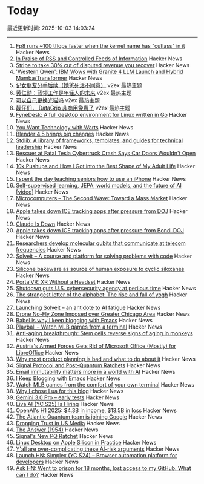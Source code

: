# Today

最近更新时间: 2025-10-03 14:03:24

--- 
1. [Fp8 runs ~100 tflops faster when the kernel name has "cutlass" in it](https://github.com/triton-lang/triton/pull/7298) Hacker News
2. [In Praise of RSS and Controlled Feeds of Information](https://blog.burkert.me/posts/in_praise_of_syndication/) Hacker News
3. [Stripe to take 30% cut of disputed revenue you recover](https://news.ycombinator.com/item?id=45459254) Hacker News
4. ['Western Qwen': IBM Wows with Granite 4 LLM Launch and Hybrid Mamba/Transformer](https://venturebeat.com/ai/western-qwen-ibm-wows-with-granite-4-llm-launch-and-hybrid-mamba-transformer) Hacker News
5. [记女朋友分手后续（她爸死活不同意）](https://www.v2ex.com/t/1163215) v2ex 最热主题
6. [黄仁勋：蓝领工作是年轻人的未来](https://www.v2ex.com/t/1163211) v2ex 最热主题
7. [可以自己更换光猫吗](https://www.v2ex.com/t/1163205) v2ex 最热主题
8. [靓仔们， DataGrip 非商用免费了](https://www.v2ex.com/t/1163202) v2ex 最热主题
9. [FyneDesk: A full desktop environment for Linux written in Go](https://github.com/FyshOS/fynedesk) Hacker News
10. [You Want Technology with Warts](https://entropicthoughts.com/you-want-technology-with-warts) Hacker News
11. [Blender 4.5 brings big changes](https://lwn.net/Articles/1036262/) Hacker News
12. [Stdlib: A library of frameworks, templates, and guides for technical leadership](https://debuggingleadership.com/stdlib) Hacker News
13. [Rescuer at Fatal Tesla Cybertruck Crash Says Car Doors Wouldn't Open](https://www.newsweek.com/tesla-cybertruck-car-door-malfunction-2043976) Hacker News
14. [10k Pushups and How I Got into the Best Shape of My Adult Life](https://wjgilmore.com/articles/10000-pushups) Hacker News
15. [I spent the day teaching seniors how to use an iPhone](https://forums.macrumors.com/threads/i-spent-the-day-trying-to-teach-seniors-how-to-use-an-iphone-and-it-was-a-nightmare.2468117/) Hacker News
16. [Self-supervised learning, JEPA, world models, and the future of AI [video]](https://www.youtube.com/watch?v=yUmDRxV0krg) Hacker News
17. [Microcomputers – The Second Wave: Toward a Mass Market](https://technicshistory.com/2025/10/03/microcomputers-the-second-wave-towards-a-mass-market/) Hacker News
18. [Apple takes down ICE tracking apps after pressure from DOJ](https://www.foxbusiness.com/politics/apple-takes-down-ice-tracking-app-after-pressure-from-ag-bondi) Hacker News
19. [Claude Is Down](https://status.claude.com) Hacker News
20. [Apple takes down ICE tracking apps after pressure from Bondi DOJ](https://www.foxbusiness.com/politics/apple-takes-down-ice-tracking-app-after-pressure-from-ag-bondi) Hacker News
21. [Researchers develop molecular qubits that communicate at telecom frequencies](https://chicagoquantum.org/news/researchers-develop-molecular-qubits-communicate-telecom-frequencies) Hacker News
22. [Solveit – A course and platform for solving problems with code](https://www.answer.ai/posts/2025-10-01-solveit-full.html) Hacker News
23. [Silicone bakeware as source of human exposure to cyclic siloxanes](https://www.sciencedirect.com/science/article/pii/S0304389425025105) Hacker News
24. [PortalVR: XR Without a Headset](https://portalvr.io/) Hacker News
25. [Shutdown guts U.S. cybersecurity agency at perilous time](https://www.washingtonpost.com/technology/2025/10/02/cisa-shutdown-cybersecurity/) Hacker News
26. [The strangest letter of the alphabet: The rise and fall of yogh](https://www.deadlanguagesociety.com/p/history-of-letter-yogh) Hacker News
27. [Launching Solveit – an antidote to AI fatigue](https://www.answer.ai/posts/2025-10-01-solveit-full.html) Hacker News
28. [Drone No-Fly Zone Imposed over Greater Chicago Area](https://www.twz.com/air/massive-drone-no-fly-zone-imposed-over-greater-chicago-area) Hacker News
29. [Babel is why I keep blogging with Emacs](https://entropicthoughts.com/why-stick-to-emacs-blog) Hacker News
30. [Playball – Watch MLB games from a terminal](https://github.com/paaatrick/playball) Hacker News
31. [Anti-aging breakthrough: Stem cells reverse signs of aging in monkeys](https://www.nad.com/news/anti-aging-breakthrough-stem-cells-reverse-signs-of-aging-in-monkeys) Hacker News
32. [Austria's Armed Forces Gets Rid of Microsoft Office (Mostly) for LibreOffice](https://news.itsfoss.com/austrian-forces-ditch-microsoft-office/) Hacker News
33. [Why most product planning is bad and what to do about it](https://blog.railway.com/p/product-planning-improvement) Hacker News
34. [Signal Protocol and Post-Quantum Ratchets](https://signal.org/blog/spqr/) Hacker News
35. [Email immutability matters more in a world with AI](https://www.fastmail.com/blog/not-written-with-ai/) Hacker News
36. [I Keep Blogging with Emacs](https://entropicthoughts.com/why-stick-to-emacs-blog) Hacker News
37. [Watch MLB games from the comfort of your own terminal](https://github.com/paaatrick/playball) Hacker News
38. [Why I chose Lua for this blog](https://andregarzia.com/2025/03/why-i-choose-lua-for-this-blog.html) Hacker News
39. [Gemini 3.0 Pro – early tests](https://twitter.com/chetaslua/status/1973694615518880236) Hacker News
40. [Liva AI (YC S25) Is Hiring](https://www.ycombinator.com/companies/liva-ai/jobs/6xM8JYU-founding-operations-lead) Hacker News
41. [OpenAI's H1 2025: $4.3B in income, $13.5B in loss](https://www.techinasia.com/news/openais-revenue-rises-16-to-4-3b-in-h1-2025) Hacker News
42. [The Atlantic Quantum team is joining Google](https://blog.google/technology/research/scaling-quantum-computing-even-faster-with-atlantic-quantum/) Hacker News
43. [Dropping Trust in US Media](https://news.gallup.com/poll/695762/trust-media-new-low.aspx) Hacker News
44. [The Answer (1954)](https://sfshortstories.com/?p=5983) Hacker News
45. [Signal's New PQ Ratchet](https://signal.org/blog/spqr/) Hacker News
46. [Linux Desktop on Apple Silicon in Practice](https://gist.github.com/akihikodaki/87df4149e7ca87f18dc56807ec5a1bc5) Hacker News
47. [Y'all are over-complicating these AI-risk arguments](https://dynomight.net/ai-risk/) Hacker News
48. [Launch HN: Simplex (YC S24) – Browser automation platform for developers](https://www.simplex.sh/) Hacker News
49. [Ask HN: Went to prison for 18 months, lost access to my GitHub. What can I do?](https://news.ycombinator.com/item?id=45451567) Hacker News
